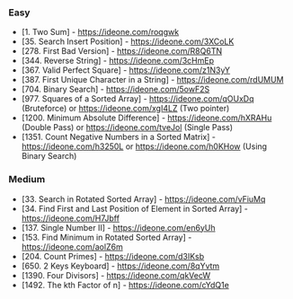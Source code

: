### Easy
  - [1. Two Sum] - https://ideone.com/roqgwk
  - [35. Search Insert Position] - https://ideone.com/3XCoLK
  - [278. First Bad Version] - https://ideone.com/R8Q6TN
  - [344. Reverse String] - https://ideone.com/3cHmEp
  - [367. Valid Perfect Square] - https://ideone.com/z1N3yY
  - [387. First Unique Character in a String] - https://ideone.com/rdUMUM
  - [704. Binary Search] - https://ideone.com/5owF2S
  - [977. Squares of a Sorted Array] - https://ideone.com/qOUxDq (Bruteforce) or https://ideone.com/xgI4LZ (Two pointer)
  - [1200. Minimum Absolute Difference] - https://ideone.com/hXRAHu (Double Pass) or https://ideone.com/tveJol (Single Pass)
  - [1351. Count Negative Numbers in a Sorted Matrix] - https://ideone.com/h3250L or https://ideone.com/h0KHow (Using Binary Search) 
### Medium
  - [33. Search in Rotated Sorted Array] - https://ideone.com/vFiuMq
  - [34. Find First and Last Position of Element in Sorted Array] - https://ideone.com/H7Jbff
  - [137. Single Number II] - https://ideone.com/en6yUh
  - [153. Find Minimum in Rotated Sorted Array] - https://ideone.com/aolZ6m
  - [204. Count Primes] - https://ideone.com/d3IKsb
  - [650. 2 Keys Keyboard] - https://ideone.com/8qYvtm
  - [1390. Four Divisors] - https://ideone.com/qkVecW
  - [1492. The kth Factor of n] - https://ideone.com/cYdQ1e

